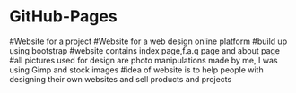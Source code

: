 # GitHub-Pages

#Website for a project
#Website for a web design online platform
#build up using bootstrap
#website contains index page,f.a.q page and about page
#all pictures used for design are photo manipulations made by me, I was using Gimp and stock images
#idea of website is to help people with designing their own websites and sell products and projects
